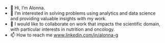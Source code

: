 - 👋 Hi, I’m Alonna.
- 👀 I’m interested in solving problems using analytics and data science and providing valuable insights with my work.
- 💞️ I would like to collaborate on work that impacts the scientific domain, with particular interests in nutrition and oncology.
- 📫 How to reach me www.linkedin.com/in/alonna-g


<!---
lonnagee/lonnagee is a ✨ special ✨ repository because its `README.md` (this file) appears on your GitHub profile.
You can click the Preview link to take a look at your changes.
--->

